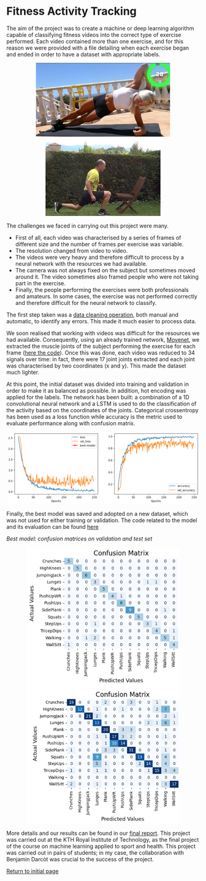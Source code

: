 # Fitness Activity Tracking

The aim of the project was to create a machine or deep learning algorithm capable of classifying fitness videos into the correct type of exercise performed. Each video contained more than one exercise, and for this reason we were provided with a file detailing when each exercise began and ended in order to have a dataset with appropriate labels. 

<div style="text-align: center;">
  <img src="https://github.com/RebeccaBonato/Master-Projects-/blob/main/images/5minex.png" alt="Immagine 1" width="350" />
  <img src="https://github.com/RebeccaBonato/Master-Projects-/blob/main/images/7minex.png" alt="Immagine 2" width="300" />
</div>

The challenges we faced in carrying out this project were many. 
   * First of all, each video was characterised by a series of frames of different size and the number of frames per exercise was variable.
   * The resolution changed from video to video.
   * The videos were very heavy and therefore difficult to process by a neural network with the resources we had available.
   * The camera was not always fixed on the subject but sometimes moved around it. The video sometimes also framed people who were not taking part in the exercise.
   * Finally, the people performing the exercises were both professionals and amateurs. In some cases, the exercise was not performed correctly and therefore difficult for the neural network to classify. 

The first step taken was a [data cleaning operation](https://github.com/RebeccaBonato/Master-Projects-/blob/main/Fitness%20Activity%20Tracking/1_Annotations_to_dataframe.ipynb), both manual and automatic, to identify any errors. This made it much easier to process data. 

We soon realised that working with videos was difficult for the resources we had available. Consequently, using an already trained network, [Movenet](https://www.tensorflow.org/hub/tutorials/movenet?hl=fr), we extracted the muscle joints of the subject performing the exercise for each frame ([here the code](https://github.com/RebeccaBonato/Master-Projects-/blob/main/Fitness%20Activity%20Tracking/2_Create_lighter_dataset.ipynb)). Once this was done, each video was reduced to 34 signals over time: in fact, there were 17 joint joints extracted and each joint was characterised by two coordinates (x and y). This made the dataset much lighter. 

At this point, the initial dataset was divided into training and validation in order to make it as balanced as possible. In addition, hot encoding was applied for the labels. The network has been built: a combination of a 1D convolutional neural network and a LSTM is used to do the classification of the activity based on the coordinates of the joints. Categorical crossentropy has been used as a loss function while accuracy is the metric used to evaluate performance along with confusion matrix. 

<div style="text-align: center;">
    <img src="https://github.com/RebeccaBonato/Master-Projects-/blob/main/images/loss.png" alt="Training" style="width:500px;" />
</div>


Finally, the best model was saved and adopted on a new dataset, which was not used for either training or validation. The code related to the model and its evaluation can be found [here](https://github.com/RebeccaBonato/Master-Projects-/blob/main/Fitness%20Activity%20Tracking/3_Network.ipynb) 


_Best model: confusion matrices on validation and test set_
<div style="text-align: center;">
    <img src="https://github.com/RebeccaBonato/Master-Projects-/blob/main/images/cm_validation.png" alt="Immagine 1" style="width:400px;" />
    <img src="https://github.com/RebeccaBonato/Master-Projects-/blob/main/images/cm_test.png" alt="Immagine 2" style="width:400px;" />
</div>


More details and our results can be found in our [final report](https://github.com/RebeccaBonato/Master-Projects-/blob/main/Fitness%20Activity%20Tracking/Fitness_Activity_Tracking_.pdf). 
This project was carried out at the KTH Royal Institute of Technology, as the final project of the course on machine learning applied to sport and health. This project was carried out in pairs of students; in my case, the collaboration with Benjamin Darcòt was crucial to the success of the project. 


[Return to initial page](https://github.com/RebeccaBonato/Master-Projects-/blob/main/README.md)

